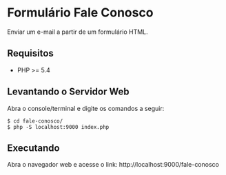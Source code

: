 # Formulário Fale Conosco
Enviar um e-mail a partir de um formulário HTML.

## Requisitos

* PHP >= 5.4

## Levantando o Servidor Web

Abra o console/terminal e digite os comandos a seguir:

```shell
$ cd fale-conosco/
$ php -S localhost:9000 index.php
```

## Executando

Abra o navegador web e acesse o link: http://localhost:9000/fale-conosco